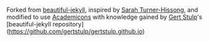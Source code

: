 Forked from [beautiful-jekyll](https://github.com/daattali/beautiful-jekyll), inspired by [Sarah Turner-Hissong](https://mishaploid.github.io/), and modified to use [Academicons](http://jpswalsh.github.io/academicons/) with knowledge gained by [Gert Stulp](https://www.gertstulp.com/post/academic-hugo/)'s [beautiful-jekyll repository] (https://github.com/gertstulp/gertstulp.github.io)
